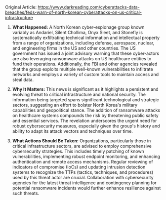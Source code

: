 Original Article: https://www.darkreading.com/cyberattacks-data-breaches/feds-warn-of-north-korean-cyberattacks-on-us-critical-infrastructure

1) **What Happened:**
A North Korean cyber-espionage group known variably as Andariel, Silent Chollima, Onyx Sleet, and Stonefly is systematically exfiltrating technical information and intellectual property from a range of organizations, including defense, aerospace, nuclear, and engineering firms in the US and other countries. The US government has issued a joint advisory warning that these cyber-actors are also leveraging ransomware attacks on US healthcare entities to fund their operations. Additionally, the FBI and other agencies revealed that the group exploits multiple well-known vulnerabilities to infiltrate networks and employs a variety of custom tools to maintain access and steal data.

2) **Why It Matters:**
This news is significant as it highlights a persistent and evolving threat to critical infrastructure and national security. The information being targeted spans significant technological and strategic sectors, suggesting an effort to bolster North Korea's military capabilities and geopolitical stance. The addition of ransomware attacks on healthcare systems compounds the risk by threatening public safety and essential services. The revelation underscores the urgent need for robust cybersecurity measures, especially given the group's history and ability to adapt its attack vectors and techniques over time.

3) **What Actions Should Be Taken:**
Organizations, particularly those in critical infrastructure sectors, are advised to employ comprehensive cybersecurity strategies. This includes timely patching of known vulnerabilities, implementing robust endpoint monitoring, and enhancing authentication and remote access mechanisms. Regular reviewing of indicators of compromise (IoCs) and updating intrusion detection systems to recognize the TTPs (tactics, techniques, and procedures) used by this threat actor are crucial. Collaboration with cybersecurity agencies for the latest threat intelligence and contingency planning for potential ransomware incidents would further enhance resilience against such threats.